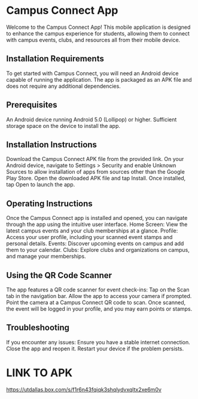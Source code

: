 # Campus Connect App
Welcome to the Campus Connect App! This mobile application is designed to enhance the campus experience for students, allowing them to connect with campus events, clubs, and resources all from their mobile device.

## Installation Requirements
To get started with Campus Connect, you will need an Android device capable of running the application. The app is packaged as an APK file and does not require any additional dependencies.

## Prerequisites
An Android device running Android 5.0 (Lollipop) or higher.
Sufficient storage space on the device to install the app.


## Installation Instructions
Download the Campus Connect APK file from the provided link.
On your Android device, navigate to Settings > Security and enable Unknown Sources to allow installation of apps from sources other than the Google Play Store.
Open the downloaded APK file and tap Install.
Once installed, tap Open to launch the app.


## Operating Instructions
Once the Campus Connect app is installed and opened, you can navigate through the app using the intuitive user interface.
Home Screen: View the latest campus events and your club memberships at a glance.
Profile: Access your user profile, including your scanned event stamps and personal details.
Events: Discover upcoming events on campus and add them to your calendar.
Clubs: Explore clubs and organizations on campus, and manage your memberships.


## Using the QR Code Scanner
The app features a QR code scanner for event check-ins:
Tap on the Scan tab in the navigation bar.
Allow the app to access your camera if prompted.
Point the camera at a Campus Connect QR code to scan.
Once scanned, the event will be logged in your profile, and you may earn points or stamps.

## Troubleshooting
If you encounter any issues:
Ensure you have a stable internet connection.
Close the app and reopen it.
Restart your device if the problem persists.

# LINK TO APK
https://utdallas.box.com/s/f1r6n43fqiqk3shqlydvxqltx2xe6m0v
